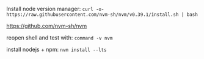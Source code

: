 Install node version manager:
`curl -o- https://raw.githubusercontent.com/nvm-sh/nvm/v0.39.1/install.sh | bash`

<https://github.com/nvm-sh/nvm>

reopen shell and test with: `command -v nvm`

install nodejs + npm: `nvm install --lts`